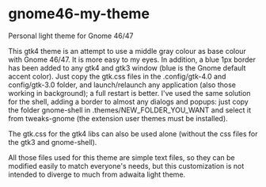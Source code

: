 # gnome46-my-theme
Personal light theme for Gnome 46/47

This gtk4 theme is an attempt to use a middle gray colour as base colour with Gnome 46/47. It is more easy to my eyes. In addition, a blue 1px border has been added to any gtk4 and gtk3 window (blue is the Gnome default accent color). Just copy the gtk.css files in the .config/gtk-4.0 and config/gtk-3.0 folder, and launch/relaunch any application (also those working in background); a full restart is better. I've used the same solution for the shell, adding a border to almost any dialogs and popups: just copy the folder gnome-shell in .themes/NEW_FOLDER_YOU_WANT and select it from tweaks-gnome (the extension user themes must be installed).

The gtk.css for the gtk4 libs can also be used alone (without the css files for the gtk3 and gnome-shell). 

All those files used for this theme are simple text files, so they can be modified easily to match everyone's needs, but this customization is not intended to diverge to much from adwaita light theme.
